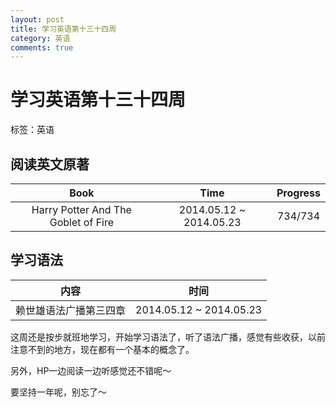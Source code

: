 ```yaml
---
layout: post
title: 学习英语第十三十四周
category: 英语 
comments: true
---
```


# 学习英语第十三十四周

标签：英语

## 阅读英文原著

| Book |Time | Progress |  
|:----:|  :----:| :----:|  
| Harry Potter And The Goblet of Fire| 2014.05.12 ~ 2014.05.23 | 734/734 | 



## 学习语法

| 内容 | 时间 |
|:--:|:--:|
|赖世雄语法广播第三四章| 2014.05.12 ~ 2014.05.23 |

这周还是按步就班地学习，开始学习语法了，听了语法广播，感觉有些收获，以前注意不到的地方，现在都有一个基本的概念了。

另外，HP一边阅读一边听感觉还不错呢～

要坚持一年呢，别忘了～












